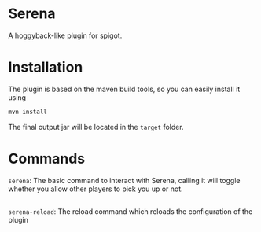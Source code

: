 # Serena

A hoggyback-like plugin for spigot.

Installation
=

The plugin is based on the maven build tools, so you can easily install it using  
```bash
mvn install
```
The final output jar will be located in the `target` folder.

Commands
===

`serena`: The basic command to interact with Serena, calling it will toggle whether you allow
other players to pick you up or not. 
##
`serena-reload`: The reload command which reloads the configuration of the plugin
